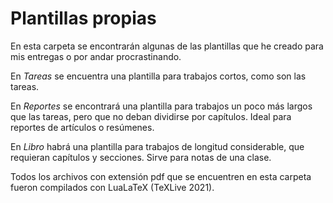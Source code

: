 # Plantillas propias

En esta carpeta se encontrarán algunas de las plantillas que he creado para mis entregas o por andar procrastinando.

En _Tareas_ se encuentra una plantilla para trabajos cortos, como son las tareas.

En _Reportes_ se encontrará una plantilla para trabajos un poco más largos que las tareas, pero que no deban dividirse por capítulos. Ideal para reportes de artículos o resúmenes.

En _Libro_ habrá una plantilla para trabajos de longitud considerable, que requieran capítulos y secciones. Sirve para notas de una clase.

Todos los archivos con extensión pdf que se encuentren en esta carpeta fueron compilados con LuaLaTeX (TeXLive 2021).
